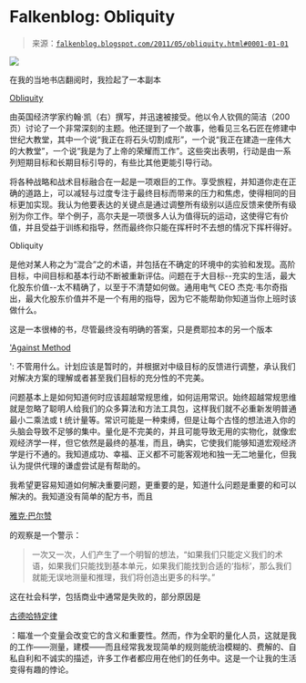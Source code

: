 <!--yml

category: 未分类

date: 2024-05-12 20:55:51

-->

# Falkenblog: Obliquity

> 来源：[`falkenblog.blogspot.com/2011/05/obliquity.html#0001-01-01`](http://falkenblog.blogspot.com/2011/05/obliquity.html#0001-01-01)

![](https://blogger.googleusercontent.com/img/b/R29vZ2xl/AVvXsEhkQay1xThUT6Cz0gfKHXPryY6aTa8ngTrAb2yrEEK_JAN0LaTMjlxgZmYPzzzdBAji1p5Itrv4d-AxVp-yyXnqYNw8hQWdD2OGmRIOWnuiWNY6su2YwEcQCKyKwOq4H6wFakNfmg/s1600/JK_11-360.jpg)

在我的当地书店翻阅时，我捡起了一本副本

[Obliquity](http://www.amazon.com/Obliquity-Goals-Best-Achieved-Indirectly/dp/1594202788/ref=sr_1_1?s=books&ie=UTF8&qid=1304904461&sr=1-1)

由英国经济学家约翰·凯（右）撰写，并迅速被接受。他以令人钦佩的简洁（200 页）讨论了一个非常深刻的主题。他还提到了一个故事，他看见三名石匠在修建中世纪大教堂，其中一个说“我正在将石头切割成形”，一个说“我正在建造一座伟大的大教堂”，一个说“我是为了上帝的荣耀而工作”。这些突出表明，行动是由一系列短期目标和长期目标引导的，有些比其他更能引导行动。

将各种战略和战术目标融合在一起是一项艰巨的工作。享受旅程，并知道你走在正确的道路上，可以减轻与过度专注于最终目标而带来的压力和焦虑，使得相同的目标更加实现。我认为他要表达的关键点是通过调整所有级别以适应反馈来使所有级别为你工作。举个例子，高尔夫是一项很多人认为值得玩的运动，这使得它有价值，并且受益于训练和指导，然而最终你只能在挥杆时不去想的情况下挥杆得好。

Obliquity

是他对某人称之为“混合”之的术语，并包括在不确定的环境中的实验和发现。高阶目标，中间目标和基本行动不断被重新评估。问题在于大目标--充实的生活，最大化股东价值--太不精确了，以至于不清楚如何做。通用电气 CEO 杰克·韦尔奇指出，最大化股东价值并不是一个有用的指导，因为它不能帮助你知道当你上班时该做什么。

这是一本很棒的书，尽管最终没有明确的答案，只是费耶拉本的另一个版本

['Against Method](http://www.galilean-library.org/site/index.php/page/index.html/_/essays/philosophyofscience/anything-goes-feyerabend-and-method-r76)

': 不管用什么。计划应该是暂时的，并根据对中级目标的反馈进行调整，承认我们对解决方案的理解或者甚至我们目标的充分性的不完美。

问题基本上是如何知道何时应该超越常规思维，如何运用常识。始终超越常规思维就是忽略了聪明人给我们的众多算法和方法工具包，这样我们就不必重新发明普通最小二乘法或 t 统计量等。常识可能是一种束缚，但是让每个古怪的想法进入你的头脑会导致不足够的集中。量化是不完美的，并且可能导致无用的实物化，就像宏观经济学一样，但它依然是最终的基准，而且，确实，它使我们能够知道宏观经济学是行不通的。我知道成功、幸福、正义都不可能客观地和独一无二地量化，但我认为提供代理的谦虚尝试是有帮助的。

我希望更容易知道如何解决重要问题，更重要的是，知道什么问题是重要的和可以解决的。我知道没有简单的配方书，而且

[雅克·巴尔赞](http://en.wikipedia.org/wiki/Jacques_Barzun)

的观察是一个警示：

> 一次又一次，人们产生了一个明智的想法，“如果我们只能定义我们的术语，如果我们只能找到基本单元，如果我们能找到合适的‘指标’，那么我们就能无误地测量和推理，我们将创造出更多的科学。”

这在社会科学，包括商业中通常是失败的，部分原因是

[古德哈特定律](http://en.wikipedia.org/wiki/Goodhart's_law)

：瞄准一个变量会改变它的含义和重要性。然而，作为全职的量化人员，这就是我的工作——测量，建模——而且经常我发现简单的规则能统治模糊的、费解的、自私自利和不诚实的描述，许多工作者都应用在他们的任务中。这是一个让我的生活变得有趣的悖论。
